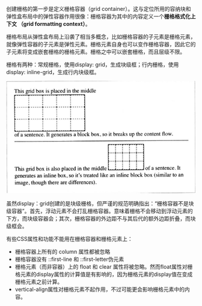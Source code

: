 创建栅格的第一步是定义栅格容器（grid container）。这与定位所用的容纳块和弹性盒布局中的弹性容器作用很像：栅格容器为其中的内容定义一个**栅格格式化上下文 （grid formatting context）**。

栅格布局从弹性盒布局上沿袭了相当多概念，比如栅格容器的子元素是栅格元素，就像弹性容器的子元素是弹性元素。栅格元素自身也可以变作栅格容器，因此它的子元素将变成嵌套栅格的栅格元素。栅格之中可以嵌套栅格，而且层级不限。

栅格有两种：常规栅格，使用display: grid，生成块级框；行内栅格，使用display: inline-grid，生成行内块级框。

![](常规和行内栅格.png)

虽然display：grid创建的是块级栅格，但严谨的规范明确指出：“栅格容器不是块级容器”。首先，浮动元素不会打乱栅格容器。意味着栅格不会移动到浮动元素的下方，而块级容器会；其次，栅格容器的外边距不与其后代的额外边距折叠，而块级框会。

有些CSS属性和功能不能用在栅格容器和栅格元素上：
* 栅格容器上所有的 column 属性都被忽略
* 栅格容器没有 ::first-line 和 ::first-letter伪元素
* 栅格元素（而非容器）上的 float 和 clear 属性将被忽略。然而float属性对栅格元素的display属性的计算值是有影响的，因为栅格元素的display值在变成栅格元素之前计算。
* vertical-align属性对栅格元素不起作用，不过可能更会影响栅格元素中的内容。